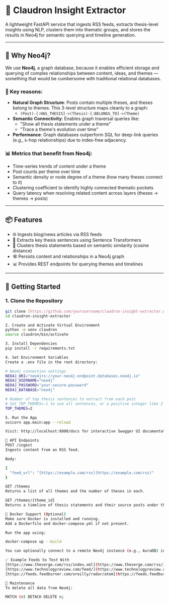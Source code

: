 # 🧠 Claudron Insight Extractor

A lightweight FastAPI service that ingests RSS feeds, extracts thesis-level insights using NLP, clusters them into thematic groups, and stores the results in Neo4j for semantic querying and timeline generation.

---

## 📘 Why Neo4j?

We use **Neo4j**, a graph database, because it enables efficient storage and querying of complex relationships between content, ideas, and themes — something that would be cumbersome with traditional relational databases.

### 🔗 Key reasons:

-   **Natural Graph Structure**: Posts contain multiple theses, and theses belong to themes. This 3-level structure maps cleanly to a graph:
    -   `(Post)-[:HAS_THESIS]->(Thesis)-[:BELONGS_TO]->(Theme)`
-   **Semantic Connectivity**: Enables graph traversal queries like:
    -   "Show all thesis statements under a theme"
    -   "Trace a theme's evolution over time"
-   **Performance**: Graph databases outperform SQL for deep-link queries (e.g., `k`-hop relationships) due to index-free adjacency.

### 📊 Metrics that benefit from Neo4j:
-   Time-series trends of content under a theme
-   Post counts per theme over time
-   Semantic density or node degree of a theme (how many theses connect to it)
-   Clustering coefficient to identify highly connected thematic pockets
-   Query latency when resolving related content across layers (theses → themes → posts)

---

## 📦 Features

-   🌐 Ingests blog/news articles via RSS feeds  
-   🧠 Extracts key thesis sentences using Sentence Transformers  
-   🔗 Clusters thesis statements based on semantic similarity (cosine distance)  
-   🕸️ Persists content and relationships in a Neo4j graph  
-   📊 Provides REST endpoints for querying themes and timelines  

---

## 🚀 Getting Started

### 1. Clone the Repository

```bash
git clone [https://github.com/yourusername/claudron-insight-extractor.git](https://github.com/yourusername/claudron-insight-extractor.git)
cd claudron-insight-extractor

2. Create and Activate Virtual Environment
python -m venv claudron
source claudron/bin/activate

3. Install Dependencies
pip install -r requirements.txt

4. Set Environment Variables
Create a .env file in the root directory:

# Neo4j connection settings
NEO4J_URI="neo4j+s://your-neo4j-endpoint.databases.neo4j.io"
NEO4J_USERNAME="neo4j"
NEO4J_PASSWORD="your-secure-password"
NEO4J_DATABASE="neo4j"

# Number of top thesis sentences to extract from each post
# Set TOP_THEMES=-1 to use all sentences, or a positive integer like 2 or 5
TOP_THEMES=2

5. Run the App
uvicorn app.main:app --reload

Visit: http://localhost:8000/docs for interactive Swagger UI documentation.

🧪 API Endpoints
POST /ingest
Ingests content from an RSS feed.

Body:

{
  "feed_url": "[https://example.com/rss](https://example.com/rss)"
}

GET /themes
Returns a list of all themes and the number of theses in each.

GET /themes/{theme_id}
Returns a timeline of thesis statements and their source posts under the given theme.

🐳 Docker Support (Optional)
Make sure Docker is installed and running.
Add a Dockerfile and docker-compose.yml if not present.

Run the app using:

docker-compose up --build

You can optionally connect to a remote Neo4j instance (e.g., AuraDB) instead of running Neo4j inside Docker. Just ensure your .env has correct external credentials.

✅ Example Feeds to Test With
[https://www.theverge.com/rss/index.xml](https://www.theverge.com/rss/index.xml)
[https://www.technologyreview.com/feed/](https://www.technologyreview.com/feed/)
[https://feeds.feedburner.com/oreilly/radar/atom](https://feeds.feedburner.com/oreilly/radar/atom)

🧼 Maintenance
To delete all data from Neo4j:

MATCH (n) DETACH DELETE n;
